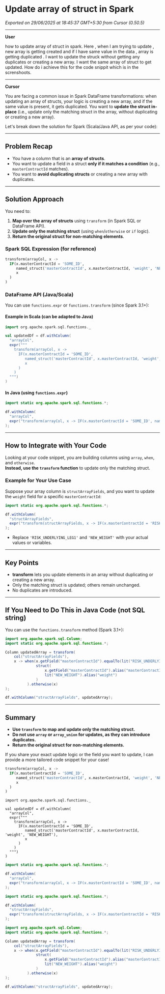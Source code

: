 # Update array of struct in Spark
_Exported on 29/06/2025 at 18:45:37 GMT+5:30 from Cursor (0.50.5)_

---

**User**

how to update array of struct  in spark. 
Here , when I am trying to update , new array is getting created and if I have same value in the data , array is getting duplicated . 
I want to update the struck without getting any duplicates or creating a new array. I want the same array of struct to get updated. How do i achieve this for the code snippit which is in the screnshoots.  

---

**Cursor**

You are facing a common issue in Spark DataFrame transformations: when updating an array of structs, your logic is creating a new array, and if the same value is present, it gets duplicated. You want to **update the struct in-place** (i.e., update only the matching struct in the array, without duplicating or creating a new array).

Let's break down the solution for Spark (Scala/Java API, as per your code):

---

## Problem Recap

- You have a column that is an **array of structs**.
- You want to update a field in a struct **only if it matches a condition** (e.g., `masterContractId` matches).
- You want to **avoid duplicating structs** or creating a new array with duplicates.

---

## Solution Approach

You need to:
1. **Map over the array of structs** using `transform` (in Spark SQL or DataFrame API).
2. **Update only the matching struct** (using `when`/`otherwise` or `if` logic).
3. **Return the original struct for non-matching elements**.

### Spark SQL Expression (for reference)
```sql
transform(arrayCol, x -> 
  IF(x.masterContractId = 'SOME_ID', 
     named_struct('masterContractId', x.masterContractId, 'weight', 'NEW_WEIGHT'), 
     x
  )
)
```

### DataFrame API (Java/Scala)
You can use `functions.expr` or `functions.transform` (since Spark 3.1+):

#### Example in Scala (can be adapted to Java)
```scala
import org.apache.spark.sql.functions._

val updatedDf = df.withColumn(
  "arrayCol",
  expr("""
    transform(arrayCol, x -> 
      IF(x.masterContractId = 'SOME_ID', 
         named_struct('masterContractId', x.masterContractId, 'weight', 'NEW_WEIGHT'), 
         x
      )
    )
  """)
)
```

#### In Java (using `functions.expr`)
```java
import static org.apache.spark.sql.functions.*;

df.withColumn(
  "arrayCol",
  expr("transform(arrayCol, x -> IF(x.masterContractId = 'SOME_ID', named_struct('masterContractId', x.masterContractId, 'weight', 'NEW_WEIGHT'), x))")
);
```

---

## How to Integrate with Your Code

Looking at your code snippet, you are building columns using `array`, `when`, and `otherwise`.  
**Instead, use the `transform` function** to update only the matching struct.

### Example for Your Use Case

Suppose your array column is `structArrayFields`, and you want to update the `weight` field for a specific `masterContractId`:

```java
import static org.apache.spark.sql.functions.*;

df.withColumn(
  "structArrayFields",
  expr("transform(structArrayFields, x -> IF(x.masterContractId = 'RISK_UNDERLYING_LEG1', named_struct('masterContractId', x.masterContractId, 'weight', 'NEW_WEIGHT'), x))")
);
```

- Replace `'RISK_UNDERLYING_LEG1'` and `'NEW_WEIGHT'` with your actual values or variables.

---

## Key Points

- **transform** lets you update elements in an array without duplicating or creating a new array.
- Only the matching struct is updated; others remain unchanged.
- No duplicates are introduced.

---

## If You Need to Do This in Java Code (not SQL string)

You can use the `functions.transform` method (Spark 3.1+):

```java
import org.apache.spark.sql.Column;
import static org.apache.spark.sql.functions.*;

Column updatedArray = transform(
    col("structArrayFields"),
    x -> when(x.getField("masterContractId").equalTo(lit("RISK_UNDERLYING_LEG1")),
              struct(
                  x.getField("masterContractId").alias("masterContractId"),
                  lit("NEW_WEIGHT").alias("weight")
              )
          ).otherwise(x)
);

df.withColumn("structArrayFields", updatedArray);
```

---

## Summary

- **Use `transform` to map and update only the matching struct.**
- **Do not use `array` or `array_union` for updates, as they can introduce duplicates.**
- **Return the original struct for non-matching elements.**

If you share your exact update logic or the field you want to update, I can provide a more tailored code snippet for your case!

```sql
transform(arrayCol, x -> 
  IF(x.masterContractId = 'SOME_ID', 
     named_struct('masterContractId', x.masterContractId, 'weight', 'NEW_WEIGHT'), 
     x
  )
)
```

```plaintext
import org.apache.spark.sql.functions._

val updatedDf = df.withColumn(
  "arrayCol",
  expr("""
    transform(arrayCol, x -> 
      IF(x.masterContractId = 'SOME_ID', 
         named_struct('masterContractId', x.masterContractId, 'weight', 'NEW_WEIGHT'), 
         x
      )
    )
  """)
)
```

```java
import static org.apache.spark.sql.functions.*;

df.withColumn(
  "arrayCol",
  expr("transform(arrayCol, x -> IF(x.masterContractId = 'SOME_ID', named_struct('masterContractId', x.masterContractId, 'weight', 'NEW_WEIGHT'), x))")
);
```

```java
import static org.apache.spark.sql.functions.*;

df.withColumn(
  "structArrayFields",
  expr("transform(structArrayFields, x -> IF(x.masterContractId = 'RISK_UNDERLYING_LEG1', named_struct('masterContractId', x.masterContractId, 'weight', 'NEW_WEIGHT'), x))")
);
```

```java
import org.apache.spark.sql.Column;
import static org.apache.spark.sql.functions.*;

Column updatedArray = transform(
    col("structArrayFields"),
    x -> when(x.getField("masterContractId").equalTo(lit("RISK_UNDERLYING_LEG1")),
              struct(
                  x.getField("masterContractId").alias("masterContractId"),
                  lit("NEW_WEIGHT").alias("weight")
              )
          ).otherwise(x)
);

df.withColumn("structArrayFields", updatedArray);
```

